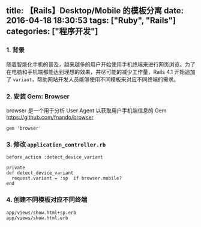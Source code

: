 title: 【Rails】Desktop/Mobile 的模板分离
date: 2016-04-18 18:30:53
tags: ["Ruby", "Rails"]
categories: ["程序开发"]
---
### 1. 背景
随着智能化手机的普及，越来越多的用户开始使用手机终端来进行网页浏览。为了在电脑和手机端都能达到理想的效果，并尽可能的减少工作量，Rails 4.1 开始追加了 `variant`，帮助网站开发人员能够使用不同模板来对应不同终端的需求。

<!-- more -->

### 2. 安装 Gem: Browser
browser 是一个用于分析 User Agent 以获取用户手机端信息的 Gem
https://github.com/fnando/browser

```
gem 'browser'
```

### 3. 修改 `application_controller.rb`

```
before_action :detect_device_variant

private
def detect_device_variant
  request.variant = :sp  if browser.mobile?
end
```

### 4. 创建不同模板对应不同终端

```
app/views/show.html+sp.erb
app/views/show.html.erb
```
